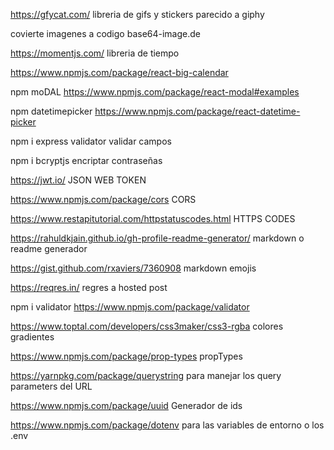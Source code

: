 https://gfycat.com/  libreria de gifs y stickers parecido a giphy

covierte imagenes a codigo  base64-image.de

https://momentjs.com/ libreria de tiempo

https://www.npmjs.com/package/react-big-calendar

npm moDAL https://www.npmjs.com/package/react-modal#examples

npm datetimepicker https://www.npmjs.com/package/react-datetime-picker

npm i express validator validar campos

npm i bcryptjs encriptar contraseñas

https://jwt.io/ JSON WEB TOKEN

https://www.npmjs.com/package/cors CORS

https://www.restapitutorial.com/httpstatuscodes.html HTTPS CODES

https://rahuldkjain.github.io/gh-profile-readme-generator/ markdown o readme generador

https://gist.github.com/rxaviers/7360908  markdown emojis

https://reqres.in/ regres a hosted post

npm i validator https://www.npmjs.com/package/validator

https://www.toptal.com/developers/css3maker/css3-rgba colores gradientes

https://www.npmjs.com/package/prop-types propTypes

https://yarnpkg.com/package/querystring para manejar los query parameters del URL

https://www.npmjs.com/package/uuid Generador de ids

https://www.npmjs.com/package/dotenv   para las variables de entorno  o los .env
